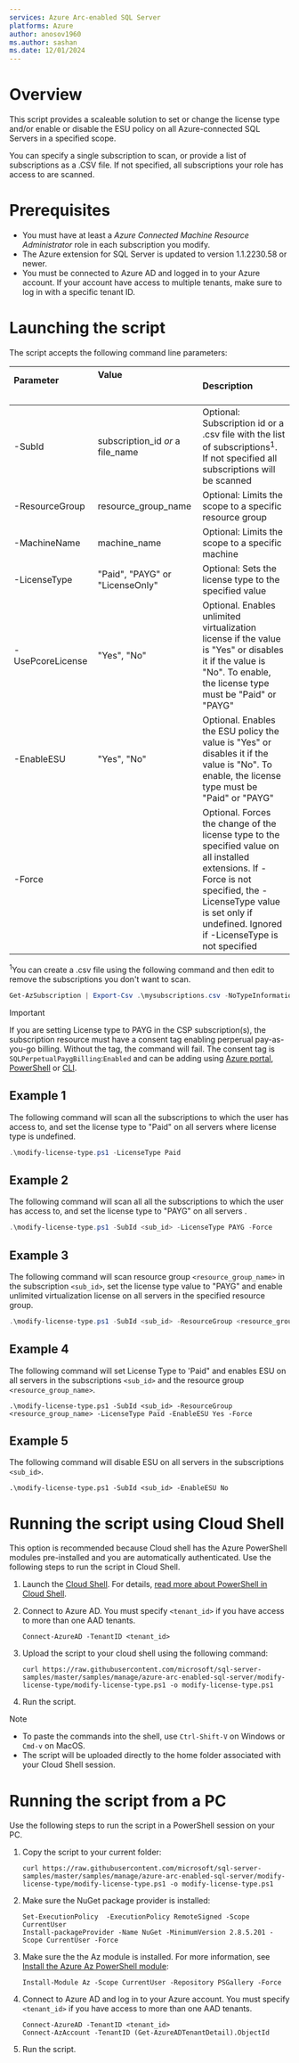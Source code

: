 ```yaml
---
services: Azure Arc-enabled SQL Server
platforms: Azure
author: anosov1960
ms.author: sashan
ms.date: 12/01/2024
---
```



# Overview

This script provides a scaleable solution to set or change the license type and/or enable or disable the ESU policy on all Azure-connected SQL Servers in a specified scope.

You can specify a single subscription to scan, or provide a list of subscriptions as a .CSV file.
If not specified, all subscriptions your role has access to are scanned.

# Prerequisites

- You must have at least a *Azure Connected Machine Resource Administrator* role in each subscription you modify.
- The Azure extension for SQL Server is updated to version 1.1.2230.58 or newer.
- You must be connected to Azure AD and logged in to your Azure account. If your account have access to multiple tenants, make sure to log in with a specific tenant ID.


# Launching the script

The script accepts the following command line parameters:

| **Parameter** &nbsp; &nbsp; &nbsp; &nbsp; &nbsp; &nbsp; &nbsp; &nbsp; &nbsp; &nbsp; &nbsp; &nbsp; &nbsp; &nbsp; &nbsp; &nbsp; &nbsp; &nbsp; &nbsp; &nbsp;  | **Value** &nbsp; &nbsp; &nbsp; &nbsp; &nbsp; &nbsp; &nbsp; &nbsp; &nbsp; &nbsp; &nbsp; &nbsp; &nbsp; &nbsp; &nbsp; &nbsp;&nbsp; &nbsp; &nbsp; &nbsp; &nbsp; &nbsp; &nbsp; &nbsp; &nbsp; &nbsp; &nbsp; &nbsp; &nbsp; &nbsp; &nbsp; &nbsp;&nbsp; &nbsp; &nbsp; &nbsp; | **Description** |
|:--|:--|:--|
|-SubId|subscription_id *or* a file_name|Optional: Subscription id or a .csv file with the list of subscriptions<sup>1</sup>. If not specified all subscriptions will be scanned|
|-ResourceGroup |resource_group_name|Optional: Limits the scope  to a specific resource group|
|-MachineName |machine_name|Optional: Limits the scope to a specific machine|
|-LicenseType | "Paid", "PAYG" or "LicenseOnly"| Optional: Sets the license type to the specified value |
|-UsePcoreLicense | "Yes", "No" | Optional. Enables unlimited virtualization license if the value is "Yes" or disables it if the value is "No". To enable, the license type must be "Paid" or "PAYG"|
|-EnableESU | "Yes", "No" | Optional. Enables the ESU policy the value is "Yes" or disables it if the value is "No". To enable, the license type must be "Paid" or "PAYG"|
|-Force| |Optional. Forces the change of the license type to the specified value on all installed extensions. If -Force is not specified, the -LicenseType value is set only if undefined. Ignored if -LicenseType  is not specified|

<sup>1</sup>You can create a .csv file using the following command and then edit to remove the subscriptions you don't  want to scan.
```PowerShell
Get-AzSubscription | Export-Csv .\mysubscriptions.csv -NoTypeInformation
```
> [!IMPORTANT]
> If you are setting License type to PAYG in the CSP subscription(s), the subscription resource must have a consent tag enabling perperual pay-as-you-go billing. Without the tag, the command will fail. The consent tag is `SQLPerpetualPaygBilling`:`Enabled` and can be adding using [Azure portal](https://learn.microsoft.com/en-us/azure/azure-resource-manager/management/tag-resources-portal), [PowerShell](https://learn.microsoft.com/en-us/azure/azure-resource-manager/management/tag-resources-powershell) or [CLI](https://learn.microsoft.com/en-us/azure/azure-resource-manager/management/tag-resources-cli).

## Example 1

The following command will scan all the subscriptions to which the user has access to, and set the license type to "Paid" on all servers where license type is undefined.

```PowerShell
.\modify-license-type.ps1 -LicenseType Paid
```

## Example 2

The following command will scan all all the subscriptions to which the user has access to, and set the license type to "PAYG" on all servers .

```PowerShell
.\modify-license-type.ps1 -SubId <sub_id> -LicenseType PAYG -Force
```

## Example 3

The following command will scan resource group `<resource_group_name>` in the subscription `<sub_id>`, set the license type value to "PAYG" and enable unlimited virtualization license on all servers in the specified resource group.

```PowerShell
.\modify-license-type.ps1 -SubId <sub_id> -ResourceGroup <resource_group_name> -LicenseType PAYG -UsePcoreLicense Yes -Force
```

## Example 4

The following command will set License Type to 'Paid" and enables ESU on all servers in the subscriptions `<sub_id>` and the resource group `<resource_group_name>`.

```console
.\modify-license-type.ps1 -SubId <sub_id> -ResourceGroup <resource_group_name> -LicenseType Paid -EnableESU Yes -Force
```

## Example 5

The following command will disable ESU on all servers in the subscriptions `<sub_id>`.
    
```console
.\modify-license-type.ps1 -SubId <sub_id> -EnableESU No 
```

# Running the script using Cloud Shell

This option is recommended because Cloud shell has the Azure PowerShell modules pre-installed and you are automatically authenticated.  Use the following steps to run the script in Cloud Shell.

1. Launch the [Cloud Shell](https://shell.azure.com/). For details, [read more about PowerShell in Cloud Shell](https://aka.ms/pscloudshell/docs).

1. Connect to Azure AD. You must specify `<tenant_id>` if you have access to more than one AAD tenants.

    ```console
   Connect-AzureAD -TenantID <tenant_id>
    ```

1. Upload the script to your cloud shell using the following command:

    ```console
    curl https://raw.githubusercontent.com/microsoft/sql-server-samples/master/samples/manage/azure-arc-enabled-sql-server/modify-license-type/modify-license-type.ps1 -o modify-license-type.ps1
    ```

1. Run the script.

> [!NOTE]
> - To paste the commands into the shell, use `Ctrl-Shift-V` on Windows or `Cmd-v` on MacOS.
> - The script will be uploaded directly to the home folder associated with your Cloud Shell session.

# Running the script from a PC


Use the following steps to run the script in a PowerShell session on your PC.

1. Copy the script to your current folder:

    ```console
    curl https://raw.githubusercontent.com/microsoft/sql-server-samples/master/samples/manage/azure-arc-enabled-sql-server/modify-license-type/modify-license-type.ps1 -o modify-license-type.ps1
    ```

1. Make sure the NuGet package provider is installed:

    ```console
    Set-ExecutionPolicy  -ExecutionPolicy RemoteSigned -Scope CurrentUser
    Install-packageProvider -Name NuGet -MinimumVersion 2.8.5.201 -Scope CurrentUser -Force
    ```

1. Make sure the the Az module is installed. For more information, see [Install the Azure Az PowerShell module](https://learn.microsoft.com/powershell/azure/install-az-ps):

    ```console
    Install-Module Az -Scope CurrentUser -Repository PSGallery -Force
    ```

1. Connect to Azure AD and log in to your Azure account. You must specify `<tenant_id>` if you have access to more than one AAD tenants.

    ```console
    Connect-AzureAD -TenantID <tenant_id>
    Connect-AzAccount -TenantID (Get-AzureADTenantDetail).ObjectId
    ```

1. Run the script. 
